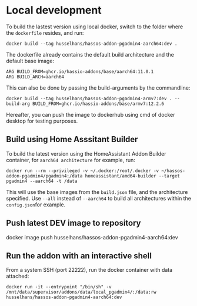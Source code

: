 # Local development

To build the lastest version using local docker, switch to the folder where the `dockerfile` resides, and run:

```
docker build --tag husselhans/hassos-addon-pgadmin4-aarch64:dev .
```
The dockerfile already contains the default build architecture and the default base image:

```
ARG BUILD_FROM=ghcr.io/hassio-addons/base/aarch64:11.0.1
ARG BUILD_ARCH=aarch64
```

This can also be done by passing the build-arguments by the commandline:
```
docker build --tag husselhans/hassos-addon-pgadmin4-armv7:dev . --build-arg BUILD_FROM=ghcr.io/hassio-addons/base/armv7:12.2.6
```


Hereafter, you can push the image to dockerhub using cmd of docker desktop for testing purposes.



## Build using Home Asssitant Builder

To build the latest version using the HomeAssistant Addon Builder container, for `aarch64 architecture` for example, run:

```
docker run --rm --privileged -v ~/.docker:/root/.docker -v ~/hassos-addon-pgadmin4/pgadmin4:/data homeassistant/amd64-builder --target pgadmin4 --aarch64 -t /data
```

This will use the base images from the `build.json` file, and the architecture specified. Use `--all` instead of `--aarch64`  to build all architectures within the `config.json`for example.

## Push latest DEV image to repository

docker image push husselhans/hassos-addon-pgadmin4-aarch64:dev

## Run the addon with an interactive shell

From a system SSH (port 22222), run the docker container with data attached:

```
docker run -it --entrypoint "/bin/sh" -v /mnt/data/supervisor/addons/data/local_pgadmin4/:/data:rw  husselhans/hassos-addon-pgadmin4-aarch64:dev
```